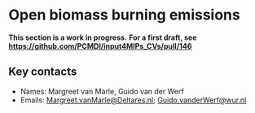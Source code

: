 # Open biomass burning emissions

**This section is a work in progress.**
**For a first draft, see https://github.com/PCMDI/input4MIPs_CVs/pull/146**

## Key contacts

- Names: Margreet van Marle, Guido van der Werf
- Emails: Margreet.vanMarle@Deltares.nl; Guido.vanderWerf@wur.nl

<!--- begin-revision-history:DRES-CMIP-BB4CMIP -->
<!--- Do not edit this section, it is automatically updated when the docs are filled out -->
<!--- No revisions, hence section is blank -->
<!--- end-revision-history -->